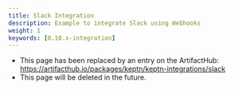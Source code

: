 ```yaml
---
title: Slack Integration
description: Example to integrate Slack using Webhooks
weight: 1
keywords: [0.10.x-integration]
---
```


* This page has been replaced by an entry on the ArtifactHub: https://artifacthub.io/packages/keptn/keptn-integrations/slack
* This page will be deleted in the future.